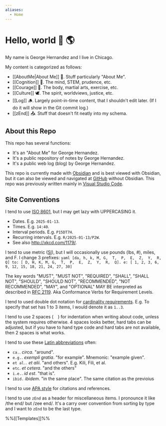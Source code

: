 ```yaml
---
aliases:
  - Home
---
```

# Hello, world 👋 🌎

My name is George Hernandez and I live in Chicago.

My content is categorized as follows:
- [[AboutMe|About Me]] 🦊. Stuff particularly "About Me".
- [[Cognition]] 🦉. The mind, STEM, prudence, etc.
- [[Courage]] 🦁. The body, martial arts, exercise, etc.
- [[Culture]] 🕊️. The spirit, worldviews, justice, etc.
- [[Log]] 🪵. Largely point-in-time content, that I shouldn't edit later. (If I do it will show in the Git commit log.)
- [[zEnd]] 📤. Stuff that doesn't fit neatly into my schema.

## About this Repo

This repo has several functions:
- It's an "About Me" for George Hernandez.
- It's a public repository of notes by George Hernandez.
- It's a public web log (blog) by George Hernandez.

This repo is currently made with [Obsidian](https://obsidian.md/) and is best viewed with Obsidian, but it can also be  viewed and navigated at [GitHub](https://github.com/) without Obsidian. This repo was previously written mainly in [Visual Studio Code](https://code.visualstudio.com/).

## Site Conventions

I tend to use [ISO 8601](https://en.wikipedia.org/wiki/ISO_8601), but I may get lazy with UPPERCASING it.
- Dates. E.g. `2025-01-13`.
- Times. E.g. `14:40`.
- Interval periods. E.g. `P15DT7H`.
- Recurring intervals. E.g. `R/2025-01-13/P2W`.
- See also http://xkcd.com/1179/.

I tend to use metric ([SI](https://en.wikipedia.org/wiki/International_System_of_Units)), but I will occasionally use pounds (lbs, #), miles, and F. I change 3 prefixes:
    ```yaml
    [da, h, k, M, G,  T,  P,  E,  Z,  Y,  R,  Q] to:
    [ D, H, K, M, G,  T,  P,  E,  Z,  Y,  R,  Q]. e:
    [ 1, 2, 3, 6, 9, 12, 15, 18, 21, 24, 27, 30]
    ```

The key words "MUST", "MUST NOT", "REQUIRED", "SHALL", "SHALL NOT", "SHOULD", "SHOULD NOT", "RECOMMENDED", "NOT RECOMMENDED", "MAY", and "OPTIONAL" MAY BE interpreted as described in [RFC 2119](http://www.ietf.org/rfc/rfc2119.txt). Aka Conformance Verbs for Requirement Levels.

I tend to used double dot notation for [cardinality requirements](https://en.wikipedia.org/wiki/Cardinality_(data_modeling)). E.g. To specify that set has 1 to 3 items, I would denote it as `1..3`.

I tend to use 2 spaces (`  `) for indentation when writing about code, unless the system requires otherwise. 4 spaces looks better, hard tabs can be adjusted, but if you have to hand type code and hard tabs are not available, then 2 spaces is what works.

I tend to use these [Latin abbreviations](https://en.wikipedia.org/wiki/List_of_Latin_abbreviations) often:
- `ca.`. *circa*. "around".
- `e.g.`. *exempli gratia*. "for example". Mnemonic: "example given".
- `et al.`. *et alii*. "and others". E.g. Kili, Fili, et al.
- `etc`. *et cetera*. "and the others"
-  `i.e.`.  *id est*. "that is".
- `ibid.` *ibidem*. "in the same place". The same citation as the previoius

I tend to use [APA style](https://en.wikipedia.org/wiki/APA_style) for citations and references.

I tend to use `zEnd` as a header for miscellaneous items. I pronounce it like /the end/ but /zee end/. It's a carry over convention from sorting by type and I want to `zEnd` to be the last type.

%%[[Templates]]%%
